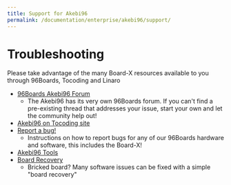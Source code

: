 ```yaml
---
title: Support for Akebi96
permalink: /documentation/enterprise/akebi96/support/
---
```

# Troubleshooting

Please take advantage of the many Board-X resources available to you through 96Boards, Tocoding and Linaro

- [96Boards Akebi96 Forum](https://discuss.96boards.org/c/products/akebi96)
   - The Akebi96 has its very own 96Boards forum. If you can't find a pre-existing thread that addresses your issue, start your own and let the community help out!
- [Akebi96 on Tocoding site](http://en.tocoding.com/index.php/96boards-akebi96/)
- [Report a bug!](../../../Extras/Report_a_bug.md)
   - Instructions on how to report bugs for any of our 96Boards hardware and software, this includes the Board-X!
- [Akebi96 Tools](https://github.com/96boards-akebi96/akebi96-tools)
- [Board Recovery](https://github.com/96boards-akebi96/Documentation/)
   - Bricked board? Many software issues can be fixed with a simple "board recovery"
